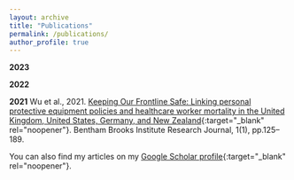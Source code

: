 ```yaml
---
layout: archive
title: "Publications"
permalink: /publications/
author_profile: true
---
```


**2023**

**2022**

**2021**
Wu et al., 2021. [Keeping Our Frontline Safe: Linking personal protective equipment policies and healthcare worker mortality in the United Kingdom, United States, Germany, and New Zealand](https://issuu.com/ucleuropeanhorizons/docs/final_bbi_global_health__new__1){:target="_blank" rel="noopener"}. Bentham Brooks Institute Research Journal, 1(1), pp.125–189.

You can also find my articles on my [Google Scholar profile](https://scholar.google.co.uk/citations?user=BfQsB3gAAAAJ&hl=en){:target="_blank" rel="noopener"}.
